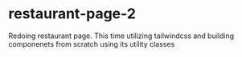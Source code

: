 # restaurant-page-2
Redoing restaurant page. This time utilizing tailwindcss and building componenets from scratch using its utility classes
